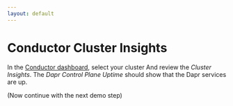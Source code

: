 ```yaml
---
layout: default
---
```


# Conductor Cluster Insights

In the [Conductor dashboard](https://conductor.diagrid.io/), select your cluster And review the _Cluster Insights_. The _Dapr Control Plane Uptime_ should show that the Dapr services are up.

(Now continue with the next demo step)